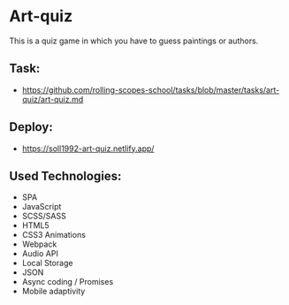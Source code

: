 # Art-quiz
This is a quiz game in which you have to guess paintings or authors.
## Task:
- https://github.com/rolling-scopes-school/tasks/blob/master/tasks/art-quiz/art-quiz.md
## Deploy: 
- https://soll1992-art-quiz.netlify.app/
## Used Technologies:
- SPA
- JavaScript
- SCSS/SASS
- HTML5
- CSS3 Animations
- Webpack
- Audio API
- Local Storage
- JSON
- Async coding / Promises
- Mobile adaptivity

